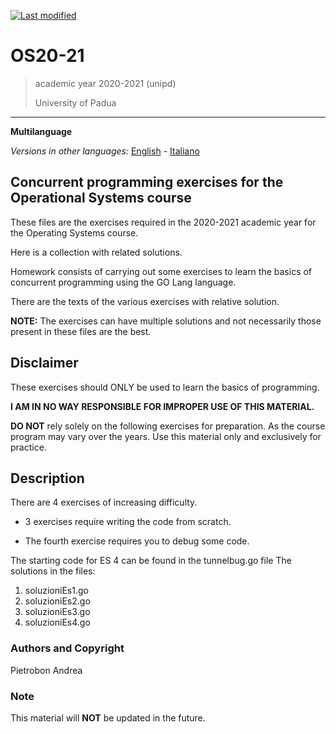 [![Last modified](https://img.shields.io/badge/Last%20modified-10--Aug--2021-red)](https://github.com/Piero24/F.SW16-17)
# OS20-21

> academic year 2020-2021 (unipd)
> 
> University of Padua

---
**Multilanguage**

*Versions in other languages:* [English](https://github.com/Piero24/OS20-21/blob/main/README-EN.md) - [Italiano](https://github.com/Piero24/OS20-21/blob/main/README.md)

## Concurrent programming exercises for the Operational Systems course


These files are the exercises required in the 2020-2021 academic year for
the Operating Systems course.

Here is a collection with related solutions.

Homework consists of carrying out some exercises to learn the basics
of concurrent programming using the GO Lang language.

There are the texts of the various exercises with relative solution.

**NOTE:** The exercises can have multiple solutions and not necessarily those present
in these files are the best.


## Disclaimer


These exercises should ONLY be used to learn the basics of programming.


**I AM IN NO WAY RESPONSIBLE FOR IMPROPER USE OF THIS MATERIAL.**


**DO NOT** rely solely on the following exercises for preparation.
As the course program may vary over the years.
Use this material only and exclusively for practice.


## Description


There are 4 exercises of increasing difficulty.

- 3 exercises require writing the code from scratch.

- The fourth exercise requires you to debug some code.

The starting code for ES 4 can be found in the tunnelbug.go file
The solutions in the files:

1. soluzioniEs1.go
2. soluzioniEs2.go
3. soluzioniEs3.go
4. soluzioniEs4.go


### Authors and Copyright

Pietrobon Andrea

### Note

This material will **NOT** be updated in the future.
